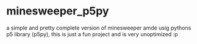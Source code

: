 # minesweeper_p5py
a simple and pretty complete version of minesweeper amde usig pythons p5 library (p5py), this is just a fun project and is very unoptimized :p
